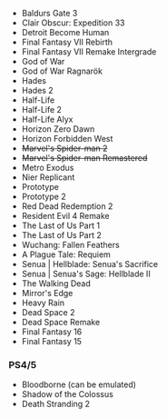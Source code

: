 - Baldurs Gate 3
- Clair Obscur: Expedition 33
- Detroit Become Human
- Final Fantasy VII Rebirth
- Final Fantasy VII Remake Intergrade
- God of War
- God of War Ragnarök
- Hades
- Hades 2
- Half-Life
- Half-Life 2
- Half-Life Alyx
- Horizon Zero Dawn
- Horizon Forbidden West
- ~~Marvel's Spider-man 2~~
- ~~Marvel's Spider-man Remastered~~
- Metro Exodus
- Nier Replicant
- Prototype
- Prototype 2
- Red Dead Redemption 2
- Resident Evil 4 Remake
- The Last of Us Part 1
- The Last of Us Part 2
- Wuchang: Fallen Feathers
- A Plague Tale: Requiem
- Senua | Hellblade: Senua's Sacrifice
- Senua | Senua's Sage: Hellblade II
- The Walking Dead
- Mirror's Edge
- Heavy Rain
- Dead Space 2
- Dead Space Remake
- Final Fantasy 16
- Final Fantasy 15

### PS4/5
- Bloodborne (can be emulated)
- Shadow of the Colossus
- Death Stranding 2